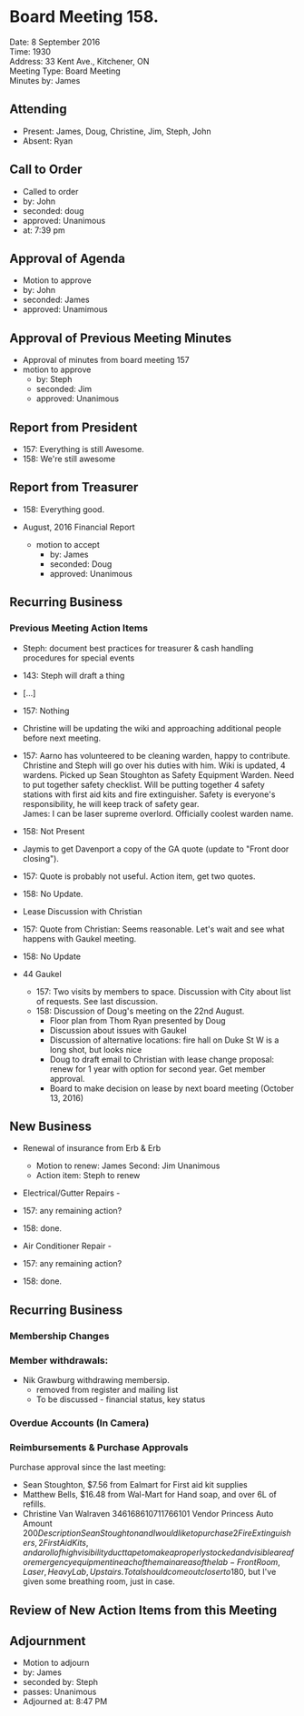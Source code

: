 # Board Meeting 158.

Date:  8 September 2016  
Time: 1930  
Address: 33 Kent Ave., Kitchener, ON  
Meeting Type: Board Meeting  
Minutes by: James

## Attending
* Present: James, Doug, Christine, Jim, Steph, John
* Absent: Ryan

## Call to Order
* Called to order
 * by: John
 * seconded: doug
 * approved: Unanimous
 * at: 7:39 pm

## Approval of Agenda
* Motion to approve
 * by: John
 * seconded: James
 * approved: Unamimous

## Approval of Previous Meeting Minutes  

* Approval of minutes from board meeting 157
 * motion to approve
     * by: Steph
     * seconded: Jim
     * approved: Unanimous

## Report from President
 * 157: Everything is still Awesome.
 * 158: We're still awesome

## Report from Treasurer
 * 158: Everything good.

* August, 2016 Financial Report
  * motion to accept
     * by: James
     * seconded: Doug
     * approved: Unanimous

## Recurring Business

### Previous Meeting Action Items
* Steph: document best practices for treasurer & cash handling procedures for special events
 * 143: Steph will draft a thing
 * [...]
 * 157: Nothing
* Christine will be updating the wiki and approaching additional people before next meeting.
 * 157: Aarno has volunteered to be cleaning warden, happy to contribute. Christine and Steph will go over his duties with him. Wiki is updated, 4 wardens. Picked up Sean Stoughton as Safety Equipment Warden. Need to put together safety checklist. Will be putting together 4 safety stations with first aid kits and fire extinguisher. Safety is everyone's responsibility, he will keep track of safety gear.  
 James: I can be laser supreme overlord. Officially coolest warden name.
  * 158: Not Present
* Jaymis to get Davenport a copy of the GA quote (update to "Front door closing").
 * 157: Quote is probably not useful. Action item, get two quotes.
 * 158: No Update.
* Lease Discussion with Christian
 * 157: Quote from Christian: Seems reasonable. Let's wait and see what happens with Gaukel meeting.
 * 158: No Update

* 44 Gaukel
  * 157: Two visits by members to space. Discussion with City about list of requests. See last discussion.
  * 158: Discussion of Doug's meeting on the 22nd August.
    * Floor plan from Thom Ryan presented by Doug
    * Discussion about issues with Gaukel
    * Discussion of alternative locations: fire hall on Duke St W is a long shot, but looks nice
    * Doug to draft email to Christian with lease change proposal: renew for 1 year with option for second year. Get member approval.
    * Board to make decision on lease by next board meeting (October 13, 2016)


## New Business
* Renewal of insurance from Erb & Erb
   * Motion to renew: James
   Second: Jim
   Unanimous
   * Action item: Steph to renew

* Electrical/Gutter Repairs -
 * 157: any remaining action?
 * 158: done.

* Air Conditioner Repair -
 * 157: any remaining action?
 * 158: done.

## Recurring Business

### Membership Changes

### Member withdrawals:
  * Nik Grawburg withdrawing membersip.
    * removed from register and mailing list
    * To be discussed - financial status, key status

### Overdue Accounts (In Camera)

### Reimbursements & Purchase Approvals
Purchase approval since the last meeting:
 * Sean Stoughton, $7.56 from Ealmart for First aid kit supplies
 * Matthew Bells, $16.48 from Wal-Mart for Hand soap, and over 6L of refills.
 *  Christine Van Walraven 346168610711766101
    Vendor           Princess Auto
    Amount           $200
    Description              Sean Stoughton and I would like to purchase 2 Fire Extinguishers, 2 First Aid Kits, and a roll of high visibility duct tape to make a properly stocked and visible area for emergency equipment in each of the main areas of the lab - Front Room, Laser, Heavy Lab, Upstairs. Total should come out closer to 180$, but I've given some breathing room, just in case.


## Review of New Action Items from this Meeting

## Adjournment
* Motion to adjourn
 * by: James
 * seconded by: Steph
 * passes: Unanimous
* Adjourned at: 8:47 PM
